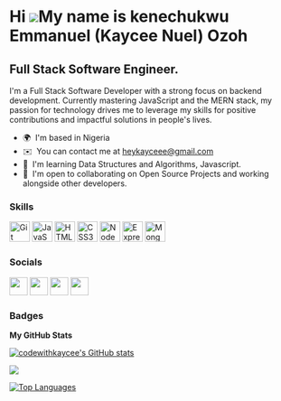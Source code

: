 Hi ![](https://user-images.githubusercontent.com/18350557/176309783-0785949b-9127-417c-8b55-ab5a4333674e.gif)My name is kenechukwu Emmanuel (Kaycee Nuel) Ozoh
==============================================================================================================================================================

Full Stack Software Engineer.
-----------------------------

I'm a Full Stack Software Developer with a strong focus on backend development. Currently mastering JavaScript and the MERN stack, my passion for technology drives me to leverage my skills for positive contributions and impactful solutions in people's lives.

* 🌍  I'm based in Nigeria
* ✉️  You can contact me at [heykayceee@gmail.com](mailto:heykayceee@gmail.com)
* 🧠  I'm learning Data Structures and Algorithms, Javascript.
* 🤝  I'm open to collaborating on Open Source Projects and working alongside other developers.

### Skills


<p align="left">
<a href="https://git-scm.com/" target="_blank" rel="noreferrer"><img src="https://raw.githubusercontent.com/danielcranney/readme-generator/main/public/icons/skills/git-colored.svg" width="36" height="36" alt="Git" /></a>
<a href="https://developer.mozilla.org/en-US/docs/Web/JavaScript" target="_blank" rel="noreferrer"><img src="https://raw.githubusercontent.com/danielcranney/readme-generator/main/public/icons/skills/javascript-colored.svg" width="36" height="36" alt="JavaScript" /></a>
<a href="https://developer.mozilla.org/en-US/docs/Glossary/HTML5" target="_blank" rel="noreferrer"><img src="https://raw.githubusercontent.com/danielcranney/readme-generator/main/public/icons/skills/html5-colored.svg" width="36" height="36" alt="HTML5" /></a>
<a href="https://www.w3.org/TR/CSS/#css" target="_blank" rel="noreferrer"><img src="https://raw.githubusercontent.com/danielcranney/readme-generator/main/public/icons/skills/css3-colored.svg" width="36" height="36" alt="CSS3" /></a>
<a href="https://nodejs.org/en/" target="_blank" rel="noreferrer"><img src="https://raw.githubusercontent.com/danielcranney/readme-generator/main/public/icons/skills/nodejs-colored.svg" width="36" height="36" alt="NodeJS" /></a>
<a href="https://expressjs.com/" target="_blank" rel="noreferrer"><img src="https://raw.githubusercontent.com/danielcranney/readme-generator/main/public/icons/skills/express-colored-dark.svg" width="36" height="36" alt="Express" /></a>
<a href="https://www.mongodb.com/" target="_blank" rel="noreferrer"><img src="https://raw.githubusercontent.com/danielcranney/readme-generator/main/public/icons/skills/mongodb-colored.svg" width="36" height="36" alt="MongoDB" /></a>
</p>


### Socials

<p align="left"> <a href="https://discord.com/users/kayceenuel " target="_blank" rel="noreferrer"><img src="https://raw.githubusercontent.com/danielcranney/readme-generator/main/public/icons/socials/discord.svg" width="32" height="32" /></a> <a href="https://www.github.com/codewithkaycee" target="_blank" rel="noreferrer"><img src="https://raw.githubusercontent.com/danielcranney/readme-generator/main/public/icons/socials/github-dark.svg" width="32" height="32" /></a> <a href="https://www.linkedin.com/in/linkedin.com/in/kaycee-nuel" target="_blank" rel="noreferrer"><img src="https://raw.githubusercontent.com/danielcranney/readme-generator/main/public/icons/socials/linkedin.svg" width="32" height="32" /></a> <a href="https://www.twitter.com/https://twitter.com/kayceenuel" target="_blank" rel="noreferrer"><img src="https://raw.githubusercontent.com/danielcranney/readme-generator/main/public/icons/socials/twitter.svg" width="32" height="32" /></a></p>

### Badges

<b>My GitHub Stats</b>

<a href="http://www.github.com/codewithkaycee"><img src="https://github-readme-stats.vercel.app/api?username=codewithkaycee&show_icons=true&hide=&count_private=true&title_color=64748b&text_color=a855f7&icon_color=64748b&bg_color=000000&hide_border=true&show_icons=true" alt="codewithkaycee's GitHub stats" /></a>

<a href="http://www.github.com/codewithkaycee"><img src="https://github-readme-streak-stats.herokuapp.com/?user=codewithkaycee&stroke=a855f7&background=000000&ring=64748b&fire=64748b&currStreakNum=a855f7&currStreakLabel=64748b&sideNums=a855f7&sideLabels=a855f7&dates=a855f7&hide_border=true" /></a>

<a href="https://github.com/codewithkaycee" align="left"><img src="https://github-readme-stats.vercel.app/api/top-langs/?username=codewithkaycee&langs_count=10&title_color=64748b&text_color=a855f7&icon_color=64748b&bg_color=000000&hide_border=true&locale=en&custom_title=Top%20%Languages" alt="Top Languages" /></a>
